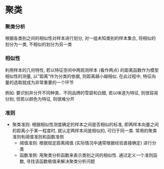 # 聚类

### 聚类分析

根据各类别之间的相似性对样本进行划分, 对一组未知类别的样本集合, 将相似的划分为一类, 不相似的划分为另一类

### 相似性

利用样本的几何特性, 若以特征空间中两观测样本 (看作两点) 的距离函数作为模型相似性的测量, 以“距离”作为分类的依据, 则距离越小越相似. 在此过程中, 特征向量的选取就成为非常重要的一个环节

例如: 要识别并分开不同种类、不同品牌的雪碧和白醋, 若以味道为特征, 则很容易分别; 但若以颜色为特征, 则很难分开

### 准则

- 聚类准则: 根据相似性测度确定的样本之间是否相似的标准, 即两样本向量之间的距离小于某一程度时, 就认定两样本间是相似的, 可归于同一类. 常用的聚类准则有阈值准则和函数准侧
  - 阈值准则: 根据规定距离阈值 (实际情况中通常根据经验直接确定) 进行分类
  - 函数准侧: 用聚类分析函数来表示类别之间的相似性. 通过定义一个准则函数, 寻找该函数极值来解决聚类分析问题
